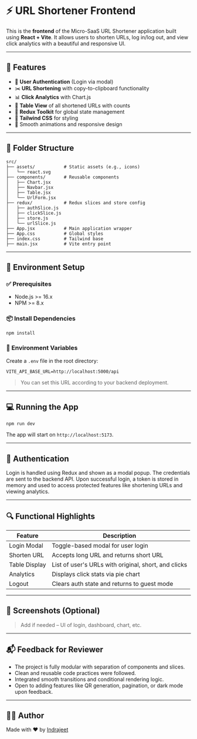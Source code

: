
# ⚡ URL Shortener Frontend

This is the **frontend** of the Micro-SaaS URL Shortener application built using **React + Vite**. It allows users to shorten URLs, log in/log out, and view click analytics with a beautiful and responsive UI.

---

## 🚀 Features

- 🔐 **User Authentication** (Login via modal)
- ✂️ **URL Shortening** with copy-to-clipboard functionality
- 📊 **Click Analytics** with Chart.js
- 🧾 **Table View** of all shortened URLs with counts
- 🧠 **Redux Toolkit** for global state management
- 🎨 **Tailwind CSS** for styling
- 🌈 Smooth animations and responsive design

---

## 📁 Folder Structure

```
src/
├── assets/           # Static assets (e.g., icons)
│   └── react.svg
├── components/       # Reusable components
│   ├── Chart.jsx
│   ├── Navbar.jsx
│   ├── Table.jsx
│   └── UrlForm.jsx
├── redux/            # Redux slices and store config
│   ├── authSlice.js
│   ├── clickSlice.js
│   ├── store.js
│   └── urlSlice.js
├── App.jsx           # Main application wrapper
├── App.css           # Global styles
├── index.css         # Tailwind base
├── main.jsx          # Vite entry point
```

---

## 🔧 Environment Setup

### ✅ Prerequisites

- Node.js >= 16.x
- NPM >= 8.x

### 📦 Install Dependencies

```bash
npm install
```

### 🔐 Environment Variables

Create a `.env` file in the root directory:

```
VITE_API_BASE_URL=http://localhost:5000/api
```

> You can set this URL according to your backend deployment.

---

## 💻 Running the App

```bash
npm run dev
```

The app will start on `http://localhost:5173`.

---

## 🔐 Authentication

Login is handled using Redux and shown as a modal popup. The credentials are sent to the backend API. Upon successful login, a token is stored in memory and used to access protected features like shortening URLs and viewing analytics.

---

## 🔍 Functional Highlights

| Feature        | Description                                         |
|----------------|-----------------------------------------------------|
| Login Modal    | Toggle-based modal for user login                  |
| Shorten URL    | Accepts long URL and returns short URL             |
| Table Display  | List of user's URLs with original, short, and clicks |
| Analytics      | Displays click stats via pie chart                 |
| Logout         | Clears auth state and returns to guest mode        |

---

## 📸 Screenshots (Optional)

> Add if needed – UI of login, dashboard, chart, etc.

---

## 📬 Feedback for Reviewer

- The project is fully modular with separation of components and slices.
- Clean and reusable code practices were followed.
- Integrated smooth transitions and conditional rendering logic.
- Open to adding features like QR generation, pagination, or dark mode upon feedback.

---

## 👨‍💻 Author

Made with ❤️ by [Indrajeet](https://github.com/IndrajeetNinjaCoder)
